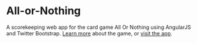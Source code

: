 # All-or-Nothing
A scorekeeping web app for the card game All Or Nothing using AngularJS and Twitter Bootstrap. 
[Learn more](http://allornothingcards.blogspot.com/p/main.html) about the game, or 
[visit the app](http://anisledge.jmarsinc.com/allornothing.html).

